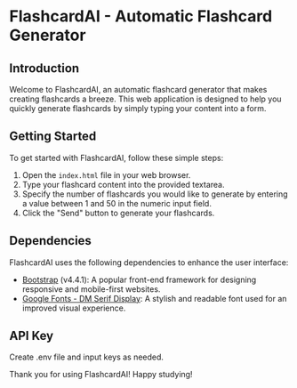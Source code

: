 # FlashcardAI - Automatic Flashcard Generator

## Introduction

Welcome to FlashcardAI, an automatic flashcard generator that makes creating flashcards a breeze. This web application is designed to help you quickly generate flashcards by simply typing your content into a form.

## Getting Started

To get started with FlashcardAI, follow these simple steps:

1. Open the `index.html` file in your web browser.
2. Type your flashcard content into the provided textarea.
3. Specify the number of flashcards you would like to generate by entering a value between 1 and 50 in the numeric input field.
4. Click the "Send" button to generate your flashcards.

## Dependencies

FlashcardAI uses the following dependencies to enhance the user interface:

- [Bootstrap](https://getbootstrap.com/) (v4.4.1): A popular front-end framework for designing responsive and mobile-first websites.
- [Google Fonts - DM Serif Display](https://fonts.google.com/specimen/DM+Serif+Display): A stylish and readable font used for an improved visual experience.

## API Key
Create .env file and input keys as needed.

Thank you for using FlashcardAI! Happy studying!
